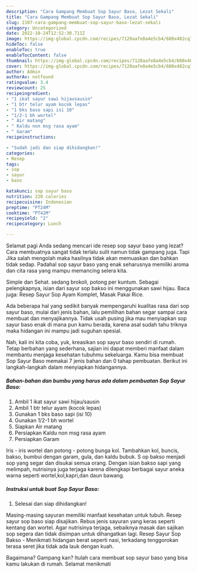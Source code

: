 ```yaml
---
description: "Cara Gampang Membuat Sop Sayur Baso, Lezat Sekali"
title: "Cara Gampang Membuat Sop Sayur Baso, Lezat Sekali"
slug: 2107-cara-gampang-membuat-sop-sayur-baso-lezat-sekali
category: Uncategorized
date: 2022-10-24T12:52:30.711Z
image: https://img-global.cpcdn.com/recipes/7120aafe8a4e5cb4/680x482cq70/sop-sayur-baso-foto-resep-utama.jpg
hideToc: false
enableToc: true
enableTocContent: false
thumbnail: https://img-global.cpcdn.com/recipes/7120aafe8a4e5cb4/680x482cq70/sop-sayur-baso-foto-resep-utama.jpg
cover: https://img-global.cpcdn.com/recipes/7120aafe8a4e5cb4/680x482cq70/sop-sayur-baso-foto-resep-utama.jpg
author: Admin
authorAv: notfound
ratingvalue: 3.4
reviewcount: 25
recipeingredient:
- "1 ikat sayur sawi hijausausin"
- "1 btr telur ayam kocok lepas"
- "1 bks baso sapi isi 10"
- "1/2-1 bh wortel"
- " Air matang"
- " Kaldu non msg rasa ayam"
- " Garam"
recipeinstructions:

- "Sudah jadi dan siap dihidangkan!"
categories:
- Resep
tags:
- sop
- sayur
- baso

katakunci: sop sayur baso 
nutrition: 220 calories
recipecuisine: Indonesian
preptime: "PT24M"
cooktime: "PT42M"
recipeyield: "2"
recipecategory: Lunch

---
```



Selamat pagi Anda sedang mencari ide resep sop sayur baso yang lezat? Cara membuatnya sangat tidak terlalu sulit namun tidak gampang juga. Tapi Jika salah mengolah maka hasilnya tidak akan memuaskan dan bahkan tidak sedap. Padahal sop sayur baso yang enak seharusnya memiliki aroma dan cita rasa yang mampu memancing selera kita.


Simple dan Sehat. sedang brokoli, potong per kuntum. Sebagai pelengkapnya, isian dari sayur sop bakso ini menggunakan sawi hijau. Baca juga: Resep Sayur Sop Ayam Komplet, Masak Pakai Rice.

Ada beberapa hal yang sedikit banyak mempengaruhi kualitas rasa dari sop sayur baso, mulai dari jenis bahan, lalu pemilihan bahan segar sampai cara membuat dan menyajikannya. Tidak usah pusing jika mau menyiapkan sop sayur baso enak di mana pun kamu berada, karena asal sudah tahu triknya maka hidangan ini mampu jadi suguhan spesial.


Nah, kali ini kita coba, yuk, kreasikan sop sayur baso sendiri di rumah. Tetap berbahan yang sederhana, sajian ini dapat memberi manfaat dalam membantu menjaga kesehatan tubuhmu sekeluarga. Kamu bisa membuat Sop Sayur Baso memakai 7 jenis bahan dan 0 tahap pembuatan. Berikut ini langkah-langkah dalam menyiapkan hidangannya.

<!--inarticleads1-->

##### Bahan-bahan dan bumbu yang harus ada dalam pembuatan Sop Sayur Baso:

1. Ambil 1 ikat sayur sawi hijau/sausin
1. Ambil 1 btr telur ayam (kocok lepas)
1. Gunakan 1 bks baso sapi (isi 10)
1. Gunakan 1/2-1 bh wortel
1. Siapkan  Air matang
1. Persiapkan  Kaldu non msg rasa ayam
1. Persiapkan  Garam


Iris - iris wortel dan potong - potong bunga kol. Tambahkan kol, buncis, bakso, bumbui dengan garam, gula, dan kaldu bubuk. S op bakso menjadi sop yang segar dan disukai semua orang. Dengan isian bakso sapi yang melimpah, nutrisinya juga terjaga karena dilengkapi berbagai sayur aneka warna seperti wortel,kol,kapri,dan daun bawang. 

<!--inarticleads2-->

##### Instruksi untuk buat Sop Sayur Baso:


1. Selesai dan siap dihidangkan!

Masing-masing sayuran memiliki manfaat kesehatan untuk tubuh. Resep sayur sop baso siap disajikan. Rebus jenis sayuran yang keras seperti kentang dan wortel. Agar nutrisinya terjaga, sebaiknya masak dan sajikan sop segera dan tidak disimpan untuk dihangatkan lagi. Resep Sayur Sop Bakso - Menikmati hidangan berat seperti nasi, terkadang tenggorokan terasa seret jika tidak ada lauk dengan kuah. 

Bagaimana? Gampang kan? Itulah cara membuat sop sayur baso yang bisa kamu lakukan di rumah. Selamat menikmati
